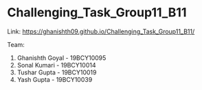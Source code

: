 # Challenging_Task_Group11_B11

Link: https://ghanishth09.github.io/Challenging_Task_Group11_B11/

Team:
  1. Ghanishth Goyal - 19BCY10095
  2. Sonal Kumari - 19BCY10014
  3. Tushar Gupta - 19BCY10019
  4. Yash Gupta - 19BCY10039


